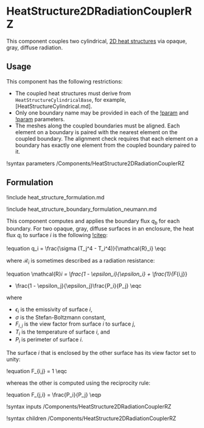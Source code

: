 # HeatStructure2DRadiationCouplerRZ

This component couples two cylindrical, [2D heat structures](component_groups/heat_structure_2d.md)
via opaque, gray, diffuse radiation.

## Usage

This component has the following restrictions:

- The coupled heat structures must derive from `HeatStructureCylindricalBase`,
  for example, [HeatStructureCylindrical.md].
- Only one boundary name may be provided in each of the
  [!param](/Components/HeatStructure2DRadiationCouplerRZ/primary_boundary) and
  [!param](/Components/HeatStructure2DRadiationCouplerRZ/secondary_boundary) parameters.
- The meshes along the coupled boundaries must be aligned. Each element on a
  boundary is paired with the nearest element on the coupled boundary. The
  alignment check requires that each element on a boundary has exactly one
  element from the coupled boundary paired to it.

!syntax parameters /Components/HeatStructure2DRadiationCouplerRZ

## Formulation

!include heat_structure_formulation.md

!include heat_structure_boundary_formulation_neumann.md

This component computes and applies the boundary flux $q_b$ for each boundary.
For two opaque, gray, diffuse surfaces in an enclosure, the heat flux $q_i$ to
surface $i$ is the following [!citep](incropera2002):

!equation
q_i = \frac{\sigma (T_j^4 - T_i^4)}{\mathcal{R}_i} \eqc

where $\mathcal{R}_i$ is sometimes described as a radiation resistance:

!equation
\mathcal{R}_i = \frac{1 - \epsilon_i}{\epsilon_i} + \frac{1}{F_{i,j}}
  + \frac{1 - \epsilon_j}{\epsilon_j}\frac{P_i}{P_j} \eqc

where

- $\epsilon_i$ is the emissivity of surface $i$,
- $\sigma$ is the Stefan-Boltzmann constant,
- $F_{i,j}$ is the view factor from surface $i$ to surface $j$,
- $T_i$ is the temperature of surface $i$, and
- $P_i$ is perimeter of surface $i$.

The surface $i$ that is enclosed by the other surface has its view factor
set to unity:

!equation
F_{i,j} = 1 \eqc

whereas the other is computed using the reciprocity rule:

!equation
F_{j,i} = \frac{P_i}{P_j} \eqp

!syntax inputs /Components/HeatStructure2DRadiationCouplerRZ

!syntax children /Components/HeatStructure2DRadiationCouplerRZ
